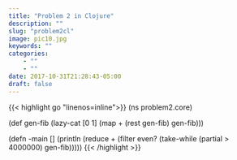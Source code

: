 ```yaml
---
title: "Problem 2 in Clojure"
description: ""
slug: "problem2cl"
image: pic10.jpg
keywords: ""
categories: 
    - ""
    - ""
date: 2017-10-31T21:28:43-05:00
draft: false
---
```

{{< highlight go  "linenos=inline">}}
(ns problem2.core)

(def gen-fib 
  (lazy-cat [0 1] (map + (rest gen-fib) gen-fib)))

(defn -main 
  []
  (println (reduce + (filter even? (take-while (partial > 4000000) gen-fib)))))
{{< /highlight >}}
